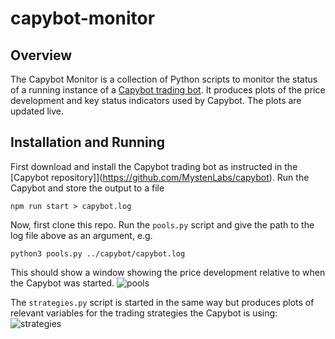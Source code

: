 # capybot-monitor

## Overview
The Capybot Monitor is a collection of Python scripts to monitor the status of a running instance of a [Capybot trading bot](https://github.com/MystenLabs/capybot). It produces plots of the price development and key status indicators used by Capybot. The plots are updated live.

## Installation and Running
First download and install the Capybot trading bot as instructed in the [Capybot repository]](https://github.com/MystenLabs/capybot). Run the Capybot and store the output to a file
```
npm run start > capybot.log
```
Now, first clone this repo. Run the `pools.py` script and give the path to the log file above as an argument, e.g.
```
python3 pools.py ../capybot/capybot.log
```
This should show a window showing the price development relative to when the Capybot was started.
![pools](https://github.com/MystenLabs/capybot-monitor/assets/6288307/228de1ee-0e47-4737-83f9-486d79876b9b)

The `strategies.py` script is started in the same way but produces plots of relevant variables for the trading strategies the Capybot is using:
![strategies](https://github.com/MystenLabs/capybot-monitor/assets/6288307/af5ec32f-bd56-4761-ac38-a2f47d848d46)
